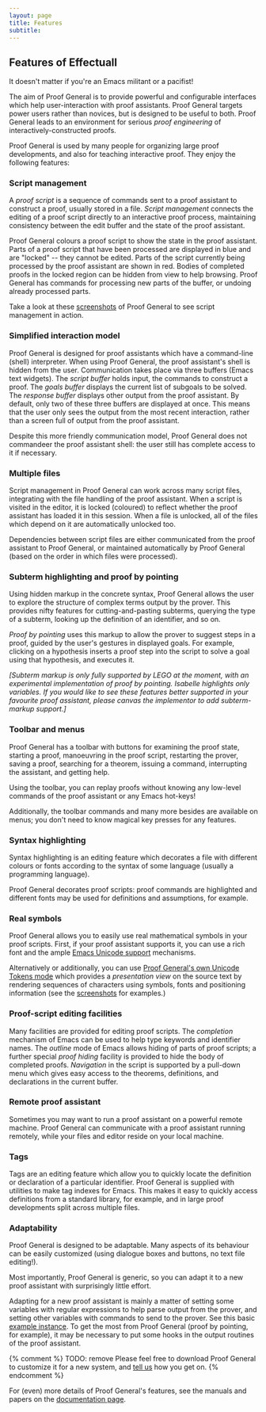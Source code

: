 ```yaml
---
layout: page
title: Features
subtitle:
---
```


## Features of Effectuall

It doesn't matter if you're an Emacs militant or a pacifist!

The aim of Proof General is to provide powerful and configurable
interfaces which help user-interaction with proof assistants. Proof
General targets power users rather than novices, but is designed to be
useful to both. Proof General leads to an environment for serious *proof
engineering* of interactively-constructed proofs.

Proof General is used by many people for organizing large proof
developments, and also for teaching interactive proof. They enjoy the
following features:

### Script management

A *proof script* is a sequence of commands sent to a proof assistant to
construct a proof, usually stored in a file. *Script management*
connects the editing of a proof script directly to an interactive proof
process, maintaining consistency between the edit buffer and the state
of the proof assistant.

Proof General colours a proof script to show the state in the proof
assistant. Parts of a proof script that have been processed are
displayed in blue and are "locked" -- they cannot be edited. Parts of
the script currently being processed by the proof assistant are shown in
red. Bodies of completed proofs in the locked region can be hidden from
view to help browsing. Proof General has commands for processing new
parts of the buffer, or undoing already processed parts.

Take a look at these [screenshots](/screenshots) of Proof General to see
script management in action.

### Simplified interaction model

Proof General is designed for proof assistants which have a command-line
(shell) interpreter. When using Proof General, the proof assistant's
shell is hidden from the user. Communication takes place via three
buffers (Emacs text widgets). The *script buffer* holds input, the
commands to construct a proof. The *goals buffer* displays the current
list of subgoals to be solved. The *response buffer* displays other
output from the proof assistant. By default, only two of these three
buffers are displayed at once. This means that the user only sees the
output from the most recent interaction, rather than a screen full of
output from the proof assistant.

Despite this more friendly communication model, Proof General does not
commandeer the proof assistant shell: the user still has complete access
to it if necessary.

### Multiple files

Script management in Proof General can work across many script files,
integrating with the file handling of the proof assistant. When a script
is visited in the editor, it is locked (coloured) to reflect whether the
proof assistant has loaded it in this session. When a file is unlocked,
all of the files which depend on it are automatically unlocked too.

Dependencies between script files are either communicated from the proof
assistant to Proof General, or maintained automatically by Proof General
(based on the order in which files were processed).

### Subterm highlighting and proof by pointing

Using hidden markup in the concrete syntax, Proof General allows the
user to explore the structure of complex terms output by the prover.
This provides nifty features for cutting-and-pasting subterms, querying
the type of a subterm, looking up the definition of an identifier, and
so on.

*Proof by pointing* uses this markup to allow the prover to suggest
steps in a proof, guided by the user's gestures in displayed goals. For
example, clicking on a hypothesis inserts a proof step into the script
to solve a goal using that hypothesis, and executes it.

*\[Subterm markup is only fully supported by LEGO at the moment, with an
experimental implementation of proof by pointing. Isabelle highlights
only variables. If you would like to see these features better supported
in your favourite proof assistant, please canvas the implementor to add
subterm-markup support.\]*

### Toolbar and menus

Proof General has a toolbar with buttons for examining the proof state,
starting a proof, manoeuvring in the proof script, restarting the
prover, saving a proof, searching for a theorem, issuing a command,
interrupting the assistant, and getting help.

Using the toolbar, you can replay proofs without knowing any low-level
commands of the proof assistant or any Emacs hot-keys!

Additionally, the toolbar commands and many more besides are available
on menus; you don't need to know magical key presses for any features.

### Syntax highlighting

Syntax highlighting is an editing feature which decorates a file with
different colours or fonts according to the syntax of some language
(usually a programming language).

Proof General decorates proof scripts: proof commands are highlighted
and different fonts may be used for definitions and assumptions, for
example.

### Real symbols

Proof General allows you to easily use real mathematical symbols in your
proof scripts. First, if your proof assistant supports it, you can use a
rich font and the ample [Emacs Unicode
support](http://www.emacswiki.org/emacs/UnicodeEncoding) mechanisms.

Alternatively or additionally, you can use [Proof General's own Unicode
Tokens mode](http://proofgeneral.inf.ed.ac.uk/components#unicodetokens)
which provides a *presentation view*
on the source text by rendering sequences of characters using
symbols, fonts and positioning information (see the
[screenshots](/screenshots) for examples.)

### Proof-script editing facilities

Many facilities are provided for editing proof scripts. The *completion*
mechanism of Emacs can be used to help type keywords and identifier
names. The *outline* mode of Emacs allows hiding of parts of proof
scripts; a further special *proof hiding* facility is provided to hide
the body of completed proofs. *Navigation* in the script is supported by
a pull-down menu which gives easy access to the theorems, definitions,
and declarations in the current buffer.

### Remote proof assistant

Sometimes you may want to run a proof assistant on a powerful remote
machine. Proof General can communicate with a proof assistant running
remotely, while your files and editor reside on your local machine.

### Tags

Tags are an editing feature which allow you to quickly locate the
definition or declaration of a particular identifier. Proof General is
supplied with utilities to make tag indexes for Emacs. This makes it
easy to quickly access definitions from a standard library, for example,
and in large proof developments split across multiple files.

### Adaptability

Proof General is designed to be adaptable. Many aspects of its behaviour
can be easily customized (using dialogue boxes and buttons, no text file
editing!).

Most importantly, Proof General is generic, so you can adapt it to a new
proof assistant with surprisingly little effort.

Adapting for a new proof assistant is mainly a matter of setting some
variables with regular expressions to help parse output from the prover,
and setting other variables with commands to send to the prover. See
this basic [example instance](https://github.com/ProofGeneral/PG/blob/master/obsolete/demoisa/demoisa-easy.el).
To get the most from Proof General (proof by pointing, for example), it
may be necessary to put some hooks in the output routines of the proof
assistant.

{% comment %} TODO: remove
Please feel free to download Proof General to customize it for a new
system, and [tell us](/feedback) how you get on.
{% endcomment %}

For (even) more details of Proof General's features, see the manuals and
papers on the [documentation page](/doc).
